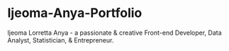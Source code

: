 # Ijeoma-Anya-Portfolio
Ijeoma Lorretta Anya - a passionate & creative Front-end Developer, Data Analyst, Statistician, & Entrepreneur. 
